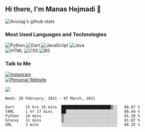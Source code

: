 ## Hi there, I'm Manas Hejmadi 👋

![Anurag's github stats](https://github-readme-stats.vercel.app/api?username=synapsecode&show_icons=true&theme=radical)

### Most Used Languages and Technologies
<!--![Most Used Languages:](https://img.shields.io/badge/Most%20Ussed%20Languages:%20-%23000.svg?&style=for-the-badge) -->
![Python](https://img.shields.io/badge/python%20-%233258a8.svg?&style=for-the-badge&logo=python&logoColor=yellow) 
![Dart](https://img.shields.io/badge/Flutter(Dart)%20-%23d1d7e3.svg?&style=for-the-badge&logo=dart&logoColor=blue)
![JavaScript](https://img.shields.io/badge/JavaScript%20-%23e3d61b.svg?&style=for-the-badge&logo=javascript&logoColor=white)
![Java](https://img.shields.io/badge/Java%20-%23e3541b.svg?&style=for-the-badge&logo=java&logoColor=white)
<br>
![HTML](https://img.shields.io/badge/HTML%205%20-%23de5a02.svg?&style=for-the-badge&logo=html5&logoColor=white)
![CSS](https://img.shields.io/badge/CSS%203%20-%234f0999.svg?&style=for-the-badge&logo=css3&logoColor=white)
![BS](https://img.shields.io/badge/Bootstrap%20-%234f0999.svg?&style=for-the-badge&logo=bootstrap&logoColor=white)

### Talk to Me
[![Instagram](https://img.shields.io/badge/Instagram%20-%23e31b72.svg?&style=for-the-badge&logo=instagram&logoColor=white)](https://www.instagram.com/synapse.code)
<br>
[![Personal Website](https://img.shields.io/badge/My%20Personal%20Website%20-%23595859.svg?&style=for-the-badge&logo=profile&logoColor=white)](http://www.manashejmadi.surge.sh)


![](https://komarev.com/ghpvc/?username=synapsecode&style=flat-square&color=blueviolet)

<!--START_SECTION:waka-->
```text
Week: 28 February, 2021 - 07 March, 2021

Dart     15 hrs 18 mins  ██████████████████████▒░░   88.67 % 
YAML     1 hr 27 mins    ██░░░░░░░░░░░░░░░░░░░░░░░   08.44 % 
Python   14 mins         ▒░░░░░░░░░░░░░░░░░░░░░░░░   01.38 % 
Groovy   11 mins         ▒░░░░░░░░░░░░░░░░░░░░░░░░   01.07 % 
XML      3 mins          ░░░░░░░░░░░░░░░░░░░░░░░░░   00.35 % 
```
<!--END_SECTION:waka-->

<!--
**synapsecode/synapsecode** is a ✨ _special_ ✨ repository because its `README.md` (this file) appears on your GitHub profile.

Here are some ideas to get you started:

- 🔭 I’m currently working on ...
- 🌱 I’m currently learning ...
- 👯 I’m looking to collaborate on ...
- 🤔 I’m looking for help with ...
- 💬 Ask me about ...
- 📫 How to reach me: ...
- 😄 Pronouns: ...
- ⚡ Fun fact: ...
--
